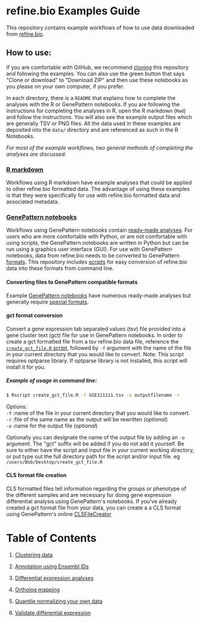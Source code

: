 # refine.bio Examples Guide
This repository contains example workflows of how to use data downloaded from
[refine.bio](https://www.refine.bio).

## How to use:

If you are comfortable with GitHub, we recommend [cloning](https://help.github.com/articles/cloning-a-repository/)
this repository and following the examples.
You can also use the green button that says "Clone or download" to "Download
ZIP" and then use these notebooks as you please on your own computer, if you
prefer.

In each directory, there is a `README` that explains how to complete the
analyses with the R or GenePattern notebooks.
If you are following the instructions for completing the analyses in R, open the
R markdown (`Rmd`) and follow the instructions.
You will also see the example output files which are generally TSV or PNG files.
All the data used in these examples are deposited into the `data/`
directory and are referenced as such in the R Notebooks.

*For most of the example workflows, two general methods of completing the analyses are discussed:*  

### [R markdown](https://rmarkdown.rstudio.com/articles_intro.html)  
Workflows using R markdown have example analyses that could be applied to other
refine.bio formatted data.
The advantage of using these examples is that they were specifically for use
with refine.bio formatted data and associated metadata.

### [GenePattern notebooks](http://genepattern-notebook.org/example-notebooks/)
Workflows using GenePattern notebooks contain
[ready-made analyses](http://genepattern-notebook.org/example-notebooks/).
For users who are more comfortable with Python, or are not comfortable with
using scripts, the GenePattern notebooks are written in Python but can be
run using a graphics user interface (GUI).
For use with GenePattern notebooks, data from refine.bio needs to be converted
to GenePattern
[formats](http://software.broadinstitute.org/cancer/software/genepattern/file-formats-guide).
This repository includes
[scripts](https://github.com/AlexsLemonade/refinebio-examples/blob/master/scripts/)
for easy conversion of refine.bio data into these formats from command line.

#### Converting files to GenePattern compatible formats
Example [GenePattern notebooks](http://genepattern-notebook.org/example-notebooks/)
have numerous ready-made analyses but generally require
[special formats](http://software.broadinstitute.org/cancer/software/genepattern/file-formats-guide).

#### gct format conversion
Convert a gene expression tab separated values (tsv) file provided
into a gene cluster text (gct) file for use in GenePattern notebooks.
In order to create a gct formatted file from a tsv refine.bio data file,
reference the
[`create_gct_file.R` script](https://github.com/AlexsLemonade/refinebio-examples/blob/master/scripts/create_gct_file.R), followed by `-f` argument with the name
of the file in your current directory that you would like to convert.
Note: This script requires optparse library. If optparse library is not
installed, this script will install it for you.

##### Example of usage in command line:  
 ```bash
 $ Rscript create_gct_file.R -f GSE111111.tsv -o outputfilename -r
 ```
 Options:   
`-f` :name of the file in your current directory that you would like to convert.    
`-r` :file of the same name as the output will be rewritten (*optional*)       
`-o` :name for the output file (*optional*)       

Optionally you can designate the name of the output file by adding an `-o`
argument.
The "gct" suffix will be added if you do not add it yourself.
Be sure to either have the script and input file in your current working
directory, or put type out the full directory path for the script and/or input
file. eg `/users/Bob/Desktop/create_gct_file.R`

#### CLS format file creation
CLS formatted files tell information regarding the groups or phenotype of the
different samples and are necessary for doing gene expression differential
analysis using GenePattern's notebooks. If you've already created a gct format
file from your data, you can create a a CLS format using GenePattern's online
[CLSFileCreator](http://software.broadinstitute.org/cancer/software/genepattern/modules/docs/ClsFileCreator/4)

# Table of Contents  

1. [Clustering data](https://github.com/AlexsLemonade/refinebio-examples/blob/master/clustering)  

2. [Annotation using Ensembl IDs](https://github.com/AlexsLemonade/refinebio-examples/blob/master/ensembl-id-convert)  

3. [Differential expression analyses](https://github.com/AlexsLemonade/refinebio-examples/blob/master/differential-expression)  

4. [Ortholog mapping](https://github.com/AlexsLemonade/refinebio-examples/blob/master/ortholog-mapping)  

5. [Quantile normalizing your own data](https://github.com/AlexsLemonade/refinebio-examples/blob/master/normalize-own-data)

6. [Validate differential expression](https://github.com/AlexsLemonade/refinebio-examples/blob/master/validate-differential-expression)
